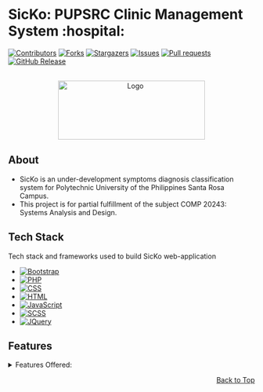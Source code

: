 <a name="readme-top"></a>

<div align="start">
  <h1>SicKo: PUPSRC Clinic Management System :hospital:</h1>
</div>

[![Contributors][contributors-shield]][contributors-url]
[![Forks][forks-shield]][forks-url]
[![Stargazers][stars-shield]][stars-url]
[![Issues][issues-shield]][issues-url]
[![Pull requests][pull-requests-shield]][pull-requests-url]
[![GitHub Release][release-shield]][release-url]


<!-- PROJECT LOGO -->
<br />
<div align="center">
  <a href="https://github.com/PUPClinic-SicKo">
    <img src="src/images/sicko-logo.png" alt="Logo" width="300" height="120">
  </a>

  <div align="start">
      <h2>About</h2>
      <ul>
        <li>SicKo is an under-development symptoms diagnosis classification system for Polytechnic University of the Philippines Santa Rosa Campus.</li>
        <li>This project is for partial fulfillment of the subject COMP 20243: Systems Analysis and Design. </li>
      </ul>
  </div>
</div>

## Tech Stack
Tech stack and frameworks used to build SicKo web-application

* [![Bootstrap][Bootstrap.com]][Bootstrap-url]
* [![PHP](https://img.shields.io/badge/PHP-777BB4?style=for-the-badge&logo=php&logoColor=white)][PHP-url]
* [![CSS](https://img.shields.io/badge/CSS-1572B6?style=for-the-badge&logo=css3&logoColor=white)][CSS-url]
* [![HTML](https://img.shields.io/badge/HTML-E34F26?style=for-the-badge&logo=html5&logoColor=white)][HTML-url]
* [![JavaScript](https://img.shields.io/badge/JavaScript-F7DF1E?style=for-the-badge&logo=javascript&logoColor=black)][JavaScript-url]
* [![SCSS](https://img.shields.io/badge/SCSS-CC6699?style=for-the-badge&logo=sass&logoColor=white)][SCSS-url]
* [![JQuery][JQuery.com]][JQuery-url]



<!-- GETTING STARTED -->
## Features

<details><summary>Features Offered:</summary>
<ol>
  <li>
    Automated Diagnosis:
    <ul>
      <li>Uses Naïve Bayesian Algorithm</li>
      <li>Classifies symptoms and diagnoses illnesses quickly</li>
    </ul>
  </li>
  <li>
    Digitalized Records:
    <ul>
      <li>Stores and manages patient treatment records</li>
      <li>Provides timely insights for informed decision-making</li>
    </ul>
  </li>
  <li>
    Student Portal:
    <ul>
      <li>Allows students to view their health records</li>
    </ul>
  </li>
  <li>
    Auditing and Documentation:
    <ul>
      <li>Facilitates accurate record-keeping and management</li>
    </ul>
  </li>
  <li>
    Automatic Excuse Letters:
    <ul>
      <li>Reduces paperwork by generating ready-to-print excuse letters</li>
    </ul>
  </li>
  <li>
    Archive Repository:
    <ul>
      <li>Stores historical treatment data</li>
      <li>Allows efficient data retrieval and management</li>
    </ul>
  </li>
  
</ol></details>

<p align="right"><a href="#readme-top">Back to Top</a></p>

<!-- MARKDOWN LINKS & IMAGES -->
<!-- https://www.markdownguide.org/basic-syntax/#reference-style-links -->
[contributors-shield]: https://img.shields.io/github/contributors/BSIT-3-1-APPDEV/PUPSRC-AutomatedElectionSystem.svg?style=for-the-badge
[contributors-url]: https://github.com/BSIT-3-1-APPDEV/PUPSRC-AutomatedElectionSystem/graphs/contributors
[forks-shield]: https://img.shields.io/github/forks/BSIT-3-1-APPDEV/PUPSRC-AutomatedElectionSystem.svg?style=for-the-badge
[forks-url]: https://github.com/BSIT-3-1-APPDEV/PUPSRC-AutomatedElectionSystem/network/members
[stars-shield]: https://img.shields.io/github/stars/BSIT-3-1-APPDEV/PUPSRC-AutomatedElectionSystem.svg?style=for-the-badge
[stars-url]: https://github.com/BSIT-3-1-APPDEV/PUPSRC-AutomatedElectionSystem/stargazers
[issues-shield]: https://img.shields.io/github/issues/BSIT-3-1-APPDEV/PUPSRC-AutomatedElectionSystem.svg?style=for-the-badge
[issues-url]: https://github.com/BSIT-3-1-APPDEV/PUPSRC-AutomatedElectionSystem/issues
[pull-requests-shield]: https://img.shields.io/github/issues-pr/BSIT-3-1-APPDEV/PUPSRC-AutomatedElectionSystem.svg?style=for-the-badge
[pull-requests-url]: https://github.com/BSIT-3-1-APPDEV/PUPSRC-AutomatedElectionSystem/pulls
[release-shield]: https://img.shields.io/github/release/BSIT-3-1-APPDEV/PUPSRC-AutomatedElectionSystem.svg?style=for-the-badge
[release-url]: https://github.com/BSIT-3-1-APPDEV/PUPSRC-AutomatedElectionSystem/releases
[Bootstrap.com]: https://img.shields.io/badge/Bootstrap-563D7C?style=for-the-badge&logo=bootstrap&logoColor=white
[Bootstrap-url]: https://getbootstrap.com
[PHP-url]: https://www.php.net
[CSS-url]: https://developer.mozilla.org/en-US/docs/Web/CSS
[HTML-url]: https://developer.mozilla.org/en-US/docs/Web/HTML
[JavaScript-url]: https://developer.mozilla.org/en-US/docs/Web/JavaScript
[SCSS-url]: https://sass-lang.com/documentation/syntax
[JQuery.com]: https://img.shields.io/badge/jQuery-0769AD?style=for-the-badge&logo=jquery&logoColor=white
[JQuery-url]: https://jquery.com 
